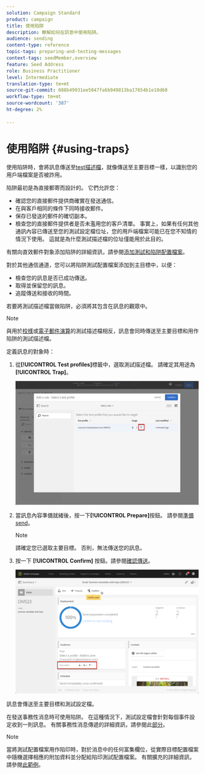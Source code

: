```yaml
---
solution: Campaign Standard
product: campaign
title: 使用陷阱
description: 瞭解如何在訊息中使用陷阱。
audience: sending
content-type: reference
topic-tags: preparing-and-testing-messages
context-tags: seedMember,overview
feature: Seed Address
role: Business Practitioner
level: Intermediate
translation-type: tm+mt
source-git-commit: 088b49931ee5047fa6b949813ba17654b1e10d60
workflow-type: tm+mt
source-wordcount: '387'
ht-degree: 2%

---
```



# 使用陷阱 {#using-traps}

使用陷阱時，會將訊息傳送至[test描述檔](../../audiences/using/managing-test-profiles.md)，就像傳送至主要目標一樣，以識別您的用戶端檔案是否被詐用。

陷阱最初是為直接郵寄而設計的。 它們允許您：

* 確認您的直接郵件提供商確實在發送通信。
* 在與客戶相同的條件下同時接收郵件。
* 保存已發送的郵件的確切副本。
* 檢查您的直接郵件提供者是否未濫用您的客戶清單。 事實上，如果有任何其他通訊內容已傳送至您的測試設定檔位址，您的用戶端檔案可能已在您不知情的情況下使用。 這就是為什麼測試描述檔的位址僅能用於此目的。

有關向直效郵件對象添加陷阱的詳細資訊，請參閱[添加測試和陷阱配置檔案](../../channels/using/defining-the-direct-mail-audience.md#adding-test-and-trap-profiles)。

對於其他通信通道，您可以將陷阱測試配置檔案添加到主目標中，以便：

* 檢查您的訊息是否已成功傳送。
* 取得並保留您的訊息。
* 追蹤傳送和接收的時間。

若要將測試描述檔當做陷阱，必須將其包含在訊息的觀眾中。

>[!NOTE]
>
>與用於[校樣](../../sending/using/sending-proofs.md)或[電子郵件演算](../../sending/using/email-rendering.md)的測試描述檔相反，訊息會同時傳送至主要目標和用作陷阱的測試描述檔。

定義訊息的對象時：

1. 從&#x200B;**[!UICONTROL Test profiles]**&#x200B;標籤中，選取測試描述檔。 請確定其用途為&#x200B;**[!UICONTROL Trap]**。

   ![](assets/trap_select.png)

1. 當訊息內容準備就緒後，按一下&#x200B;**[!UICONTROL Prepare]**&#x200B;按鈕。 請參閱[準備send](../../sending/using/preparing-the-send.md)。
   >[!NOTE]
   >
   >請確定您已選取主要目標。 否則，無法傳送您的訊息。

1. 按一下 **[!UICONTROL Confirm]** 按鈕。請參閱[確認傳送](../../sending/using/confirming-the-send.md)。

   ![](assets/trap_confirm.png)

訊息會傳送至主要目標和測試設定檔。

在發送事務性消息時可使用陷阱。 在這種情況下，測試設定檔會針對每個事件設定收到一則訊息。 有關事務性消息傳遞的詳細資訊，請參閱此[部分](../../channels/using/getting-started-with-transactional-msg.md)。

>[!NOTE]
>
>當將測試配置檔案用作陷印時，對於消息中的任何富集欄位，從實際目標配置檔案中隨機選擇相應的附加資料並分配給陷印測試配置檔案。 有關擴充的詳細資訊，請參閱[此範例](../../automating/using/enriching-profile-data-file.md)。
